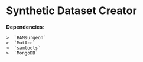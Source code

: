 # Synthetic Dataset Creator

**Dependencies**:  

    >  `BAMsurgeon`  
    >  `MutAcc`  
    >  `samtools`  
    >  `MongoDB`  
  